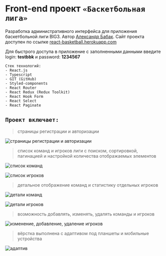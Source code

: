 # Front-end проект `«Баскетбольная лига»`

Разработка административного интерфейса для приложения баскетбольной лиги BIG3. Автор [Александр Бабак](https://alexbabak.vercel.app/). Сайт проекта доступен по ссылке [react-basketball.herokuapp.com](http://react-basketball.herokuapp.com/)

Для быстрого доступа в приложение с заполненными данными введите login: __testbbk__ и password: __1234567__

```
Стек технологий:
- React.js
- Typescript
- GIT (GitHub)
- Styled-components
- React Router
- React Redux (Redux Toolkit)
- React Hook Form
- React Select
- React Paginate
```

## `Проект включает:`

> страницы регистрации и авторизации

![страницы регистрации и авторизации](https://i.ibb.co/y5QH9y3/sign-up.jpg)

> список команд и игроков лиги с поиском, сортировкой, пагинацией и настройкой количества отображаемых элементов

![список команд](https://i.ibb.co/vQV9pL5/basketteam.jpg)

![список игроков](https://i.ibb.co/kQp9GHw/card-players.jpg)

> детальное отображение команд и статистику отдельных игроков

![детали команд](https://i.ibb.co/3BBP72D/details-team.jpg)

![детали игроков](https://i.ibb.co/st5jFj8/details-player.jpg)

> возможность добавлять, изменять, удалять команды и игроков

![изменение, добавление, удаление игроков](https://i.ibb.co/xsY1HHJ/add-player.jpg)

> вёрстка выполнена с адаптивом под планшеты и мобильные устройства

![адаптив](https://i.ibb.co/4gp7ntT/My-Collages-1.jpg)
